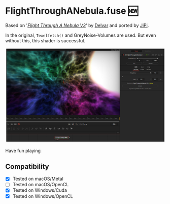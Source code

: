 # FlightThroughANebula.fuse :new:

Based on '_[Flight Through A Nebula V3](https://www.shadertoy.com/view/tsK3Rd)_' by [Delvar](https://www.shadertoy.com/user/Delvar) and ported by [JiPi](../../Site/Profiles/JiPi.md).

In the original, `Texelfetch()` and GreyNoise-Volumes are used. But even without this, this shader is successful.

[![FlightThroughANebula](FlightThroughANebula.png)](FlightThroughANebula.fuse)



Have fun playing

## Compatibility
- [x] Tested on macOS/Metal
- [ ] Tested on macOS/OpenCL
- [x] Tested on Windows/Cuda
- [x] Tested on Windows/OpenCL
